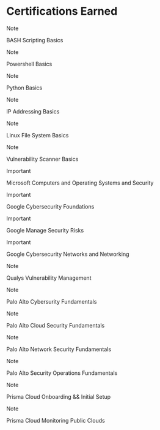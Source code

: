 # Certifications Earned

>[!NOTE]
>BASH Scripting Basics

>[!NOTE]
>Powershell Basics

>[!NOTE]
>Python Basics

>[!NOTE]
>IP Addressing Basics

>[!NOTE]
>Linux File System Basics

>[!NOTE]
>Vulnerability Scanner Basics

>[!IMPORTANT]
>Microsoft Computers and Operating Systems and Security

>[!IMPORTANT]
>Google Cybersecurity Foundations

>[!IMPORTANT]
>Google Manage Security Risks

>[!IMPORTANT]
>Google Cybersecurity Networks and Networking

>[!NOTE]
>Qualys Vulnerability Management

>[!NOTE]
>Palo Alto Cybersurity Fundamentals

>[!NOTE]
>Palo Alto Cloud Security Fundamentals

>[!NOTE]
>Palo Alto Network Security Fundamentals

>[!NOTE]
>Palo Alto Security Operations Fundamentals

>[!NOTE]
>Prisma Cloud Onboarding && Initial Setup

>[!NOTE]
>Prisma Cloud Monitoring Public Clouds
